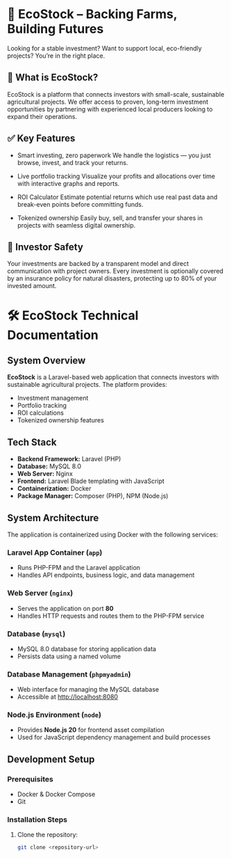 # 🌿 EcoStock – Backing Farms, Building Futures

Looking for a stable investment? Want to support local, eco-friendly projects? You’re in the right place.

## 🚜 What is EcoStock?
EcoStock is a platform that connects investors with small-scale, sustainable agricultural projects. We offer access to proven, long-term investment opportunities by partnering with experienced local producers looking to expand their operations.

## ✅ Key Features

* Smart investing, zero paperwork
We handle the logistics — you just browse, invest, and track your returns.

* Live portfolio tracking
Visualize your profits and allocations over time with interactive graphs and reports.

* ROI Calculator
Estimate potential returns which use real past data and break-even points before committing funds.

* Tokenized ownership
Easily buy, sell, and transfer your shares in projects with seamless digital ownership.

## 🔐 Investor Safety
Your investments are backed by a transparent model and direct communication with project owners. Every investment is optionally covered by an insurance policy for natural disasters, protecting up to 80% of your invested amount.

# 🛠️ EcoStock Technical Documentation

## System Overview

**EcoStock** is a Laravel-based web application that connects investors with sustainable agricultural projects. The platform provides:

- Investment management  
- Portfolio tracking  
- ROI calculations  
- Tokenized ownership features  

## Tech Stack

- **Backend Framework:** Laravel (PHP)  
- **Database:** MySQL 8.0  
- **Web Server:** Nginx  
- **Frontend:** Laravel Blade templating with JavaScript  
- **Containerization:** Docker  
- **Package Manager:** Composer (PHP), NPM (Node.js)  

## System Architecture

The application is containerized using Docker with the following services:

### Laravel App Container (`app`)

- Runs PHP-FPM and the Laravel application  
- Handles API endpoints, business logic, and data management  

### Web Server (`nginx`)

- Serves the application on port **80**  
- Handles HTTP requests and routes them to the PHP-FPM service  

### Database (`mysql`)

- MySQL 8.0 database for storing application data  
- Persists data using a named volume  

### Database Management (`phpmyadmin`)

- Web interface for managing the MySQL database  
- Accessible at [http://localhost:8080](http://localhost:8080)  

### Node.js Environment (`node`)

- Provides **Node.js 20** for frontend asset compilation  
- Used for JavaScript dependency management and build processes  

## Development Setup

### Prerequisites

- Docker & Docker Compose  
- Git  

### Installation Steps

1. Clone the repository:
   ```bash
   git clone <repository-url>


